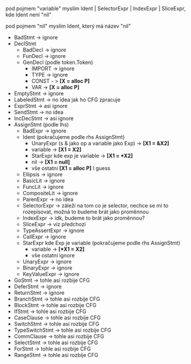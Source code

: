 pod pojmem "variable" myslím Ident | SelectorExpr | IndexExpr | SliceExpr, kde Ident není "nil"

pod pojmem "nil" myslím Ident, který má název "nil"

- BadStmt -> ignore
- DeclStmt
    - BadDecl -> ignore
    - FunDecl -> ignore
    - GenDecl (podle token.Token)
        - IMPORT -> ignore
        - TYPE -> ignore
        - CONST - > **[X = alloc P]**
        - VAR -> **[X = alloc P]**
- EmptyStmt -> ignore
- LabeledStmt -> no idea jak ho CFG zpracuje
- ExprStmt -> asi ignore
- SendStmt -> no idea
- IncDecStmt -> asi ignore
- AssignStmt (podle lhs)
    - BadExpr -> ignore
    - Ident (pokračujeme podle rhs AssignStmt)
        - UnaryExpr (s & jako op a variable jako Exp) -> **[X1 = &X2]**
        - variable -> **[X1 = X2]**
        - StarExpr kde exp je variable -> **[X1 = \*X2]**
        - nil -> **[X1 = null]**
        - vše ostatní **[X1 = alloc P]** I guess
    - Ellipsis -> ignore
    - BasicLit -> ignore
    - FuncLit -> ignore
    - CompositeLit -> ignore
    - ParenExpr -> no idea
    - SelectorExpr -> záleží na tom co je selector, nechce se mi to rozepisovat, možná to budeme brát jako proměnnou
    - IndexExpr -> idk, budeme to brát jako proměnnou?
    - SliceExpr -> viz předchozí
    - TypeAssertExpr -> ignore
    - CallExpr -> ignore
    - StarExpr kde Exp je variable (pokračujeme podle rhs AssignStmt)
        - variable -> **[\*X1 = X2]**
        - vše ostatní ignore
    - UnaryExpr -> ignore
    - BinaryExpr -> ignore
    - KeyValueExpr -> ignore
- GoStmt -> tohle asi rozbije CFG
- DeferStmt -> ignore
- ReturnStmt -> ignore
- BranchStmt -> tohle asi rozbije CFG
- BlockStmt -> tohle asi rozbije CFG
- IfStmt -> tohle asi rozbije CFG
- CaseClause -> tohle asi rozbije CFG
- SwitchStmt -> tohle asi rozbije CFG
- TypeSwitchStmt -> tohle asi rozbije CFG
- CommClause -> tohle asi rozbije CFG
- SelectStmt -> tohle asi rozbije CFG
- ForStmt -> tohle asi rozbije CFG
- RangeStmt -> tohle asi rozbije CFG
